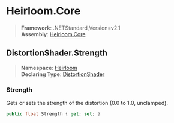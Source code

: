 # Heirloom.Core

> **Framework**: .NETStandard,Version=v2.1  
> **Assembly**: [Heirloom.Core][0]  

## DistortionShader.Strength

> **Namespace**: [Heirloom][0]  
> **Declaring Type**: [DistortionShader][1]  

### Strength

Gets or sets the strength of the distortion (0.0 to 1.0, unclamped).

```cs
public float Strength { get; set; }
```

[0]: ../../../Heirloom.Core.md
[1]: ../DistortionShader.md
